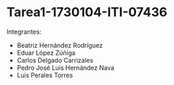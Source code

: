 # Tarea1-1730104-ITI-07436


Integrantes:

- Beatriz Hernández Rodríguez
- Eduar López Zúñiga
- Carlos Delgado Carrizales
- Pedro José Luis Hernández Nava
- Luis Perales Torres
